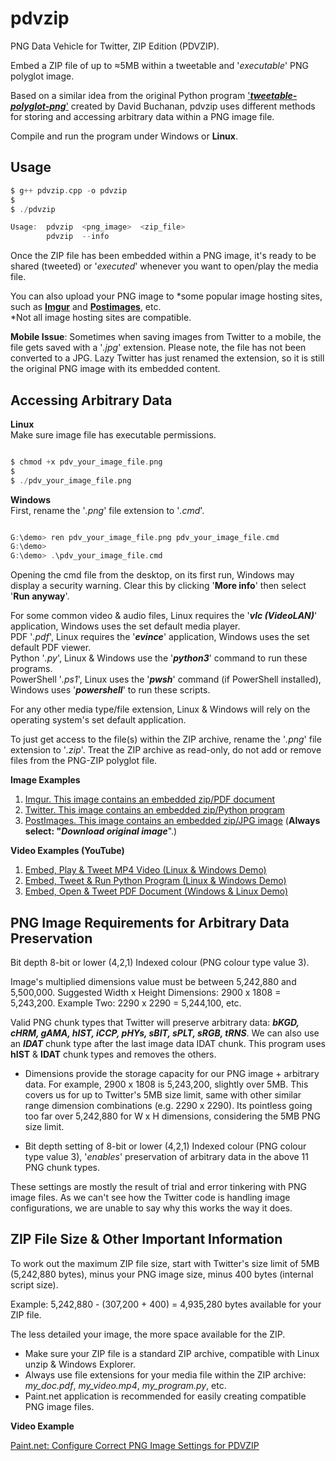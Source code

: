 # pdvzip
PNG Data Vehicle for Twitter, ZIP Edition (PDVZIP).

Embed a ZIP file of up to ≈5MB within a tweetable and '*executable*' PNG polyglot image.

Based on a similar idea from the original Python program ['***tweetable-polyglot-png***'](https://github.com/DavidBuchanan314/tweetable-polyglot-png) created by David Buchanan, pdvzip uses different methods for storing and accessing arbitrary data within a PNG image file.

Compile and run the program under Windows or **Linux**.

## Usage

```c
$ g++ pdvzip.cpp -o pdvzip
$
$ ./pdvzip

Usage:  pdvzip  <png_image>  <zip_file>
        pdvzip  --info

```

Once the ZIP file has been embedded within a PNG image, it's ready to be shared (tweeted) or '*executed*' whenever you want to open/play the media file.

You can also upload your PNG image to *some popular image hosting sites, such as [**Imgur**](https://imgur.com/a/zF40QMX) and [**Postimages**](https://postimg.cc/xcCcvpLJ), etc.  
*Not all image hosting sites are compatible.

**Mobile Issue**: Sometimes when saving images from Twitter to a mobile, the file gets saved with a '*.jpg*' extension. Please note, the file has not been converted to a JPG. Lazy Twitter has just renamed the extension, so it is still the original PNG image with its embedded content. 

## Accessing Arbitrary Data
**Linux**    
Make sure image file has executable permissions.
```c

$ chmod +x pdv_your_image_file.png
$
$ ./pdv_your_image_file.png 

```  
**Windows**   
First, rename the '*.png*' file extension to '*.cmd*'.
```c

G:\demo> ren pdv_your_image_file.png pdv_your_image_file.cmd
G:\demo>
G:\demo> .\pdv_your_image_file.cmd

```
Opening the cmd file from the desktop, on its first run, Windows may display a security warning. Clear this by clicking '**More info**' then select '**Run anyway**'.

For some common video & audio files, Linux requires the '***vlc (VideoLAN)***' application, Windows uses the set default media player.  
PDF '*.pdf*', Linux requires the '***evince***' application, Windows uses the set default PDF viewer.  
Python '*.py*', Linux & Windows use the '***python3***' command to run these programs.  
PowerShell '*.ps1*', Linux uses the '***pwsh***' command (if PowerShell installed), Windows uses '***powershell***' to run these scripts.

For any other media type/file extension, Linux & Windows will rely on the operating system's set default application.  
  
To just get access to the file(s) within the ZIP archive, rename the '*.png*' file extension to '*.zip*'. Treat the ZIP archive as read-only, do not add or remove files from the PNG-ZIP polyglot file.

**Image Examples**  

1. [Imgur. This image contains an embedded zip/PDF document](https://imgur.com/a/zF40QMX)
2. [Twitter. This image contains an embedded zip/Python program](https://twitter.com/CleasbyCode/status/1575818509203910657?s=20&t=r1ykFjAda4P9enUPeRk-Sw)
3. [PostImages. This image contains an embedded zip/JPG image](https://postimg.cc/xcCcvpLJ) (**Always select: "*Download original image***".)

**Video Examples (YouTube)**
1. [Embed, Play & Tweet MP4 Video (Linux & Windows Demo)](https://www.youtube.com/watch_popup?v=BwfFDwTSOK8) 
2. [Embed, Tweet & Run Python Program (Linux & Windows Demo)](https://www.youtube.com/watch_popup?v=ZubGU_Eb7Ks)
3. [Embed, Open & Tweet PDF Document (Windows & Linux Demo)](https://www.youtube.com/watch_popup?v=FnxD9XEjXos)  

## PNG Image Requirements for Arbitrary Data Preservation

Bit depth 8-bit or lower (4,2,1) Indexed colour (PNG colour type value 3).  

Image's multiplied dimensions value must be between 5,242,880 and 5,500,000.
Suggested Width x Height Dimensions: 2900 x 1808 = 5,243,200. Example Two: 2290 x 2290 = 5,244,100, etc.

Valid PNG chunk types that Twitter will preserve arbitrary data: ***bKGD, cHRM, gAMA, hIST, iCCP, pHYs, sBIT, sPLT, sRGB, tRNS***. We can also use an ***IDAT*** chunk type after the last image data IDAT chunk.  This program uses **hIST** & **IDAT** chunk types and removes the others.

* Dimensions provide the storage capacity for our PNG image + arbitrary data. For example, 2900 x 1808 is 5,243,200, slightly over 5MB. This covers us for up to Twitter's 5MB size limit, same with other similar range dimension combinations (e.g. 2290 x 2290). Its pointless going too far over 5,242,880 for W x H dimensions, considering the 5MB PNG size limit.

* Bit depth setting of 8-bit or lower (4,2,1) Indexed colour (PNG colour type value 3), '*enables*' preservation of arbitrary data in the above 11 PNG chunk types.

These settings are mostly the result of trial and error tinkering with PNG image files. As we can't see how the Twitter code is handling image configurations, we are unable to say why this works the way it does.

## ZIP File Size & Other Important Information

To work out the maximum ZIP file size, start with Twitter's size limit of 5MB (5,242,880 bytes),
minus your PNG image size, minus 400 bytes (internal script size).  
  
Example: 5,242,880 - (307,200 + 400) = 4,935,280 bytes available 
for your ZIP file.  

The less detailed your image, the more space available for the ZIP.

* Make sure your ZIP file is a standard ZIP archive, compatible with Linux unzip & Windows Explorer.  
* Always use file extensions for your media file within the ZIP archive: *my_doc.pdf*, *my_video.mp4*, *my_program.py*, etc.  
* Paint.net application is recommended for easily creating compatible PNG image files.

**Video Example**

[Paint.net: Configure Correct PNG Image Settings for PDVZIP](https://www.youtube.com/watch_popup?v=nMlUNdiaS88)

##
